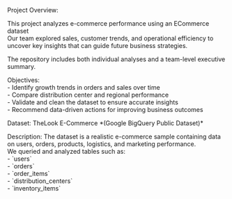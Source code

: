 Project Overview:

This project analyzes e-commerce performance using an ECommerce dataset    
Our team explored sales, customer trends, and operational efficiency to uncover key insights that can guide future business strategies.  

The repository includes both individual analyses and a team-level executive summary.

Objectives:  
\- Identify growth trends in orders and sales over time    
\- Compare distribution center and regional performance    
\- Validate and clean the dataset to ensure accurate insights    
\- Recommend data-driven actions for improving business outcomes

Dataset: TheLook E-Commerce \*(Google BigQuery Public Dataset)\*

Description: The dataset is a realistic e-commerce sample containing data on users, orders, products, logistics, and marketing performance.    
We queried and analyzed tables such as:  
\- \`users\`  
\- \`orders\`  
\- \`order\_items\`  
\- \`distribution\_centers\`  
\- \`inventory\_items\`

